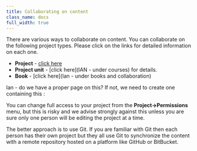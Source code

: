 ```yaml
---
title: Collaborating on content
class_name: docs
full_width: true
---
```


There are various ways to collaborate on content. You can collaborate on the following project types. Please click on the links for detailed information on each one.

- **Project** - [click here]()
- **Project unit** - [click here](IAN - under courses) for details.
- **Book** - [click here](Ian - under books and collaboration)

Ian - do we have a proper page on this? If not, we need to create one containing this :

You can change full access to your project from the **Project->Permissions** menu, but this is risky and we advise strongly against this unless you are sure only one person will be editing the project at a time. 

The better approach is to use Git. If you are familiar with Git then each person has their own project but they all use Git to synchronize the content with a remote repository hosted on a platform like GitHub or BitBucket.